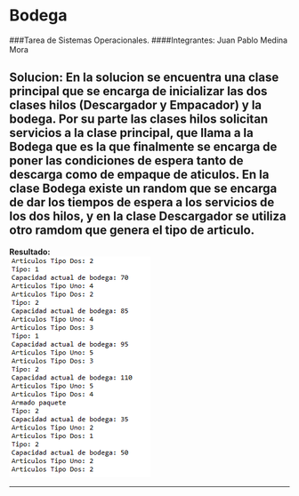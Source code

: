 # Bodega

###Tarea de Sistemas Operacionales.
####Integrantes: Juan Pablo Medina Mora

**Solucion:** En la solucion se encuentra una clase principal que se encarga de inicializar las dos clases hilos (Descargador y Empacador) y la bodega. Por su parte las clases hilos solicitan servicios a la clase principal, que llama a la Bodega que es la que finalmente se encarga de poner las condiciones de espera tanto de descarga como de empaque de aticulos. En la clase Bodega existe un random que se encarga de dar los tiempos de espera a los servicios de los dos hilos, y en la clase Descargador se utiliza otro ramdom que genera el tipo de articulo.
---

**Resultado:**  
![alt text](https://github.com/hansTra77/Bodega/blob/master/resultado%20captura.PNG)  

---
